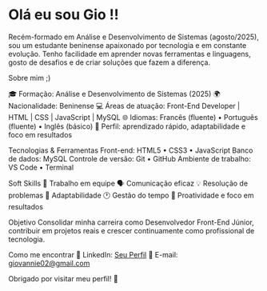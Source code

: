 # Olá eu sou Gio !!

Recém-formado em Análise e Desenvolvimento de Sistemas (agosto/2025), sou um estudante beninense apaixonado por tecnologia e em constante evolução. Tenho facilidade em aprender novas ferramentas e linguagens, gosto de desafios e de criar soluções que fazem a diferença.

Sobre mim ;)

🎓 Formação: Análise e Desenvolvimento de Sistemas (2025)
🌍 Nacionalidade: Beninense
💻 Áreas de atuação: Front-End Developer | HTML | CSS | JavaScript | MySQL
🌐 Idiomas: Francês (fluente) • Português (fluente) • Inglês (básico)
🚀 Perfil: aprendizado rápido, adaptabilidade e foco em resultados

Tecnologias & Ferramentas
Front-end: HTML5 • CSS3 • JavaScript
Banco de dados: MySQL
Controle de versão: Git • GitHub
Ambiente de trabalho: VS Code • Terminal

Soft Skills
🤝 Trabalho em equipe
🗣️ Comunicação eficaz
💡 Resolução de problemas
🔄 Adaptabilidade
🕐 Gestão do tempo
🎯 Proatividade e foco em resultados

Objetivo
Consolidar minha carreira como Desenvolvedor Front-End Júnior, contribuir em projetos reais e crescer continuamente como profissional de tecnologia.

Como me encontrar
💼 LinkedIn: [Seu Perfil](https://www.linkedin.com/in/giovanni-wilio-clarens-ayihounkpe-dako-4b0a96251/)
📧 E-mail: giovannie02@gmail.com
 

Obrigado por visitar meu perfil! 🚀
